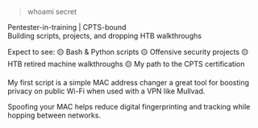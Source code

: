 > whoami secret  

Pentester-in-training | CPTS-bound  
Building scripts, projects, and dropping HTB walkthroughs

Expect to see:
🟡 Bash & Python scripts
🟡 Offensive security projects
🟡 HTB retired machine walkthroughs
🟡 My path to the CPTS certification

My first script is a simple MAC address changer a great tool for boosting privacy on public Wi-Fi when used with a VPN like Mullvad.

Spoofing your MAC helps reduce digital fingerprinting and tracking while hopping between networks.